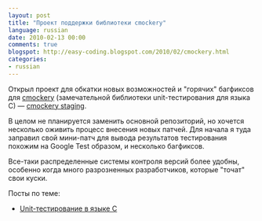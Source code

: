 ```yaml
---
layout: post
title: "Проект поддержки библиотеки cmockery"
language: russian
date: 2010-02-13 00:00
comments: true
blogspot: http://easy-coding.blogspot.com/2010/02/cmockery.html
categories:
- russian
---
```

Открыл проект для обкатки новых возможностей и "горячих" багфиксов для [cmockery][] (замечательной библиотеки unit-тестирования для языка C) — [cmockery staging][].

[cmockery]: http://cmockery.googlecode.com/
[cmockery staging]: http://code.google.com/p/cmockery-staging

В целом не планируется заменить основной репозиторий, но хочется несколько оживить процесс внесения новых патчей. Для начала я туда заправил свой мини-патч для вывода результатов тестирования похожим на Google Test образом, и несколько багфиксов.

Все-таки распределенные системы контроля версий более удобны, особенно когда много разрозненных разработчиков, которые "точат" свои куски.

Посты по теме:

* [Unit-тестирование в языке С][]

[Unit-тестирование в языке С]: /blog/russian/2009/03/01/unit-testing-in-c/
